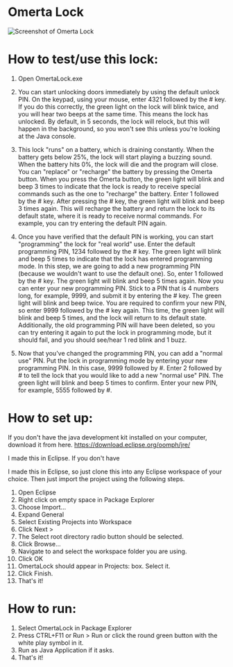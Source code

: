 Omerta Lock 
===

![Screenshot of Omerta Lock](http://i.imgur.com/8CPJiQ4.png)


How to test/use this lock: 
== 

1. Open OmertaLock.exe
2. You can start unlocking doors immediately by using the default unlock PIN. On the keypad, using your mouse, enter 4321 followed by the # key. If you do this correctly, the green light on the lock will blink twice, and you will hear two beeps at the same time. This means the lock has unlocked. By default, in 5 seconds, the lock will relock, but this will happen in the background, so you won't see this unless you're looking at the Java console. 

3. This lock "runs" on a battery, which is draining constantly. When the battery gets below 25%, the lock will start playing a buzzing sound. When the battery hits 0%, the lock will die and the program will close. You can "replace" or "recharge" the battery by pressing the Omerta button. When you press the Omerta button, the green light will blink and beep 3 times to indicate that the lock is ready to receive special commands such as the one to "recharge" the battery. Enter 1 followed by the # key. After pressing the # key, the green light will blink and beep 3 times again. This will recharge the battery and return the lock to its default state, where it is ready to receive normal commands. For example, you can try entering the default PIN again. 

3. Once you have verified that the default PIN is working, you can start "programming" the lock for "real world" use. Enter the default programming PIN, 1234 followed by the # key. The green light will blink and beep 5 times to indicate that the lock has entered programming mode. In this step, we are going to add a new programming PIN (because we wouldn't want to use the default one). So, enter 1 followed by the # key. The green light will blink and beep 5 times again. Now you can enter your new programming PIN. Stick to a PIN that is 4 numbers long, for example, 9999, and submit it by entering the # key. The green light will blink and beep twice. You are required to confirm your new PIN, so enter 9999 followed by the # key again. This time, the green light will blink and beep 5 times, and the lock will return to its default state. Additionally, the old programming PIN will have been deleted, so you can try entering it again to put the lock in programming mode, but it should fail, and you should see/hear 1 red blink and 1 buzz. 

4. Now that you've changed the programming PIN, you can add a "normal use" PIN. Put the lock in programming mode by entering your new programming PIN. In this case, 9999 followed by #. Enter 2 followed by # to tell the lock that you would like to add a new "normal use" PIN. The green light will blink and beep 5 times to confirm. Enter your new PIN, for example, 5555 followed by #. 


How to set up: 
==

If you don't have the java development kit installed on your computer, download it from here. 
https://download.eclipse.org/oomph/jre/

I made this in Eclipse. If you don't have 

I made this in Eclipse, so just clone this into any Eclipse workspace of your choice. Then just import the project using the following steps. 

1. Open Eclipse
2. Right click on empty space in Package Explorer
3. Choose Import...
4. Expand General
5. Select Existing Projects into Workspace
6. Click Next > 
7. The Select root directory radio button should be selected. 
8. Click Browse...
9. Navigate to and select the workspace folder you are using.
10. Click OK
11. OmertaLock should appear in Projects: box. Select it. 
12. Click Finish. 
13. That's it!


How to run: 
==

1. Select OmertaLock in Package Explorer
2. Press CTRL+F11 or Run > Run or click the round green button with the white play symbol in it. 
3. Run as Java Application if it asks. 
4. That's it!
